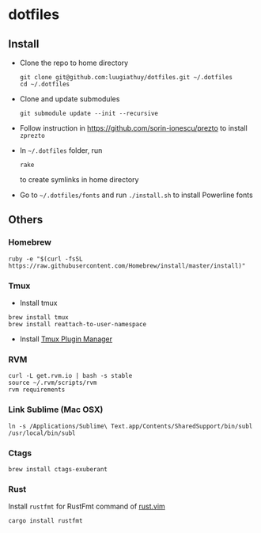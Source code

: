 # dotfiles

## Install

- Clone the repo to home directory

    ```shell
    git clone git@github.com:luugiathuy/dotfiles.git ~/.dotfiles
    cd ~/.dotfiles
    ```

- Clone and update submodules

    ```shell
    git submodule update --init --recursive
   ```

- Follow instruction in https://github.com/sorin-ionescu/prezto to install `zprezto`

- In `~/.dotfiles` folder, run

    ```shell
    rake
    ```

    to create symlinks in home directory

- Go to `~/.dotfiles/fonts` and run `./install.sh` to install Powerline fonts

## Others

### Homebrew

```shell
ruby -e "$(curl -fsSL https://raw.githubusercontent.com/Homebrew/install/master/install)"
```

### Tmux

- Install tmux

```
brew install tmux
brew install reattach-to-user-namespace
```

- Install [Tmux Plugin Manager](https://github.com/tmux-plugins/tpm)

### RVM

```
curl -L get.rvm.io | bash -s stable
source ~/.rvm/scripts/rvm
rvm requirements
```

### Link Sublime (Mac OSX)

```
ln -s /Applications/Sublime\ Text.app/Contents/SharedSupport/bin/subl /usr/local/bin/subl
```

### Ctags

```
brew install ctags-exuberant
```

### Rust

Install `rustfmt` for RustFmt command of [rust.vim](https://github.com/rust-lang/rust.vim)

```
cargo install rustfmt
```
